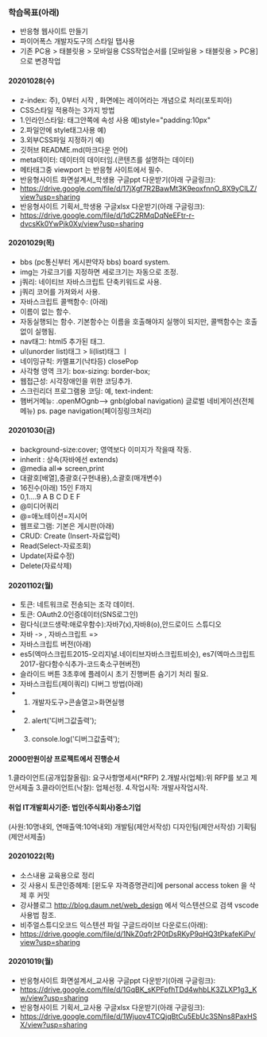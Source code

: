 ### 학습목표(아래)

- 반응형 웹사이트 만들기
- 파이어폭스 개발자도구의 스타일 탭사용
- 기존 PC용 > 태블릿용 > 모바일용 CSS작업순서를 [모바일용 > 태블릿용 > PC용] 으로 변경작업

#### 20201028(수)
- z-index: 주), 0부터 시작 , 화면에는 레이어라는 개념으로 처리(포토피아)
- CSS스타일 적용하는 3가지 방법
- 1.인라인스타일: 태그안쪽에 속성 사용 
    예)style="padding:10px"
- 2.파일안에 style태그사용 
    예)<style>내부스타일 주기</style>
- 3.외부CSS파일 지정하기 
    예)<link href="css파일위치"/>
- 깃허브 README.md(마크다운 언어)
- meta데이터: 데이터의 데이터임.(콘텐츠를 설명하는 데이터)
- 메타태그중 viewport 는 반응형 사이트에서 필수.
- 반응형사이트 화면설계서_학생용 구글ppt 다운받기(아래 구글링크):
- https://drive.google.com/file/d/17jXgf7R2BawMt3K9eoxfnnO_8X9yClLZ/view?usp=sharing
- 반응형사이트 기획서_학생용 구글xlsx 다운받기(아래 구글링크):
- https://drive.google.com/file/d/1dC2RMqDqNeEFtr-r-dvcsKk0YwPjk0Xy/view?usp=sharing

#### 20201029(목)
- bbs (pc통신부터 게시판약자 bbs) board system.
- img는 가로크기를 지정하면 세로크기는 자동으로 조정.
- j쿼리: 네이티브 자바스크립트 단축키워드로 사용.
- j쿼리 코어를 가져와서 사용.
- 자바스크립트 콜백함수: (아래)
- 이름이 없는 함수.
- 자동실행되는 함수. 기본함수는 이름을 호출해야지 
실행이 되지만, 콜백함수는 호출없이 실행됨.
- nav태그: html5 추가된 태그.
- ul(unorder list)태그 > li(list)태그 ㅣ
- 네이밍규칙: 카멜표기(낙타등) closePop
- 사각형 영역 크기: box-sizing: border-box;
- 웹접근성: 시각장애인을 위한 코딩추가.
- 스크린리더 프로그램용 코딩: 예, text-indent:
- 햄버거메뉴: .openMOgnb--> gnb(global navigation)
글로벌 네비게이션(전체메뉴)
ps. page navigation(페이징링크처리)

#### 20201030(금)
- background-size:cover; 영역보다 이미지가 작을때 작동.
- inherit : 상속(자바에선 extends)
- @media all=> screen,print
- 대괄호[배열],중괄호{구현내용},소괄호(매개변수)
- 16진수(아래) 15인 F까지
- 0,1....9 A B C D E F
- @미디어쿼리
- @=애노테이션=지시어
- 웹프로그램: 기본은 게시판(아래)
- CRUD: Create (Insert-자료입력)
- Read(Select-자료조회)
- Update(자료수정)
- Delete(자료삭제)

#### 20201102(월)
- 토큰: 네트워크로 전송되는 조각 데이터.
- 토큰: OAuth2.0인증데이터(SNS로그인)
- 람다식(코드생략:애로우함수):자바7(x),자바8(o),안드로이드 스튜디오
- 자바 -> , 자바스크립트 =>
- 자바스크립트 버전(아래)
- es5(엑마스크립트2015-오리지널.네이티브자바스크립트비슷), es7(엑마스크립트2017-람다함수식추가-코드축소구현버전)
- 슬라이드 버튼 3초후에 플레이시 초기 진행버튼 숨기기 처리 필요.
- 자바스크립트(제이쿼리) 디버그 방법(아래)
- 1. 개발자도구>콘솔열고>화면실행
- 2. alert('디버그값출력');
- 3. console.log('디버그값출력');

#### 2000만원이상 프로젝트에서 진행순서
1.클라이언트(공개입찰올림):
요구사항명세서(*RFP)
2.개발사(업체):위 RFP를 보고 제안서제출
3.클라이언트(낙찰): 업체선정.
4.작업시작: 개발사작업시작.

#### 취업 IT개발회사기준: 법인(주식회사)중소기업
(사원:10명내외, 연매출액:10억내외)
개발팀(제안서작성)
디자인팀(제안서작성)
기획팀(제안서제출)



#### 20201022(목)

- 소스내용 교육용으로 정리
- 깃 사용시 토큰인증헤제: [윈도우 자격증명관리]에 personal access token 을 삭제 후 커밋
- 강사블로그 http://blog.daum.net/web_design 에서 익스텐션으로 검색 vscode 사용법 참조.
- 비주얼스튜디오코드 익스텐션 파일 구글드라이브 다운로드(아래):
- https://drive.google.com/file/d/1NkZ0qfr2P0tDsRKyP9qHQ3tPkafeKiPv/view?usp=sharing

#### 20201019(월)

- 반응형사이트 화면설계서_교사용 구글ppt 다운받기(아래 구글링크):
- https://drive.google.com/file/d/1GqBK_sKPFpfhTDd4whbLK3ZLXP1g3_Kw/view?usp=sharing
- 반응형사이트 기획서_교사용 구글xlsx 다운받기(아래 구글링크):
- https://drive.google.com/file/d/1Wjuov4TCQjqBtCu5EbUc3SNns8PaxHSX/view?usp=sharing
